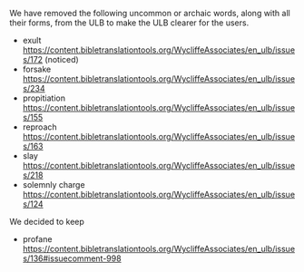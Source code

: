 We have removed the following uncommon or archaic words, along with all their forms, from the ULB to make the ULB clearer for the users.

* exult https://content.bibletranslationtools.org/WycliffeAssociates/en_ulb/issues/172 (noticed)
* forsake https://content.bibletranslationtools.org/WycliffeAssociates/en_ulb/issues/234
* propitiation https://content.bibletranslationtools.org/WycliffeAssociates/en_ulb/issues/155
* reproach https://content.bibletranslationtools.org/WycliffeAssociates/en_ulb/issues/163
* slay https://content.bibletranslationtools.org/WycliffeAssociates/en_ulb/issues/218
* solemnly charge https://content.bibletranslationtools.org/WycliffeAssociates/en_ulb/issues/124

We decided to keep
* profane https://content.bibletranslationtools.org/WycliffeAssociates/en_ulb/issues/136#issuecomment-998

